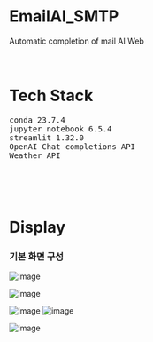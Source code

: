 # EmailAI_SMTP
Automatic completion of mail AI Web
<br>
<br>
<br>

# Tech Stack
<pre>
conda 23.7.4
jupyter notebook 6.5.4
streamlit 1.32.0
OpenAI Chat completions API
Weather API
</pre>
<br>
<br>
<br>

# Display
### 기본 화면 구성
![image](https://github.com/dlwnsgur9242/EmailAI_SMTP/assets/90494150/2c53c22d-7616-41d6-804d-64245513b0e7)


![image](https://github.com/dlwnsgur9242/EmailAI_SMTP/assets/90494150/324193db-199c-4739-a49e-700d98e8d3fc)




![image](https://github.com/dlwnsgur9242/EmailAI_SMTP/assets/90494150/fa20581d-2e70-4c7b-91d3-561c49b92763)
![image](https://github.com/dlwnsgur9242/EmailAI_SMTP/assets/90494150/bfeb0c26-3bd6-48cd-a309-cfb5dc77b4be)


![image](https://github.com/dlwnsgur9242/EmailAI_SMTP/assets/90494150/69e20b29-ba06-4793-b9fc-1979550307c5)


